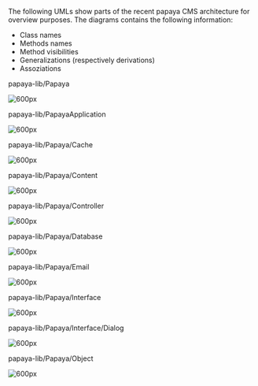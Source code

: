 
The following UMLs show parts of the recent papaya CMS architecture for overview purposes.
The diagrams contains the following information:

-   Class names
-   Methods names
-   Method visibilities
-   Generalizations (respectively derivations)
-   Assoziations

papaya-lib/Papaya

![600px](../images/Papaya.png)

papaya-lib/PapayaApplication

![600px](../images/PapayaApplication.png)

papaya-lib/Papaya/Cache

![600px](../images/PapayaCache.png)

papaya-lib/Papaya/Content

![600px](../images/PapayaContent.png)

papaya-lib/Papaya/Controller

![600px](../images/PapayaController.png)

papaya-lib/Papaya/Database

![600px](../images/PapayaDatabase.png)

papaya-lib/Papaya/Email

![600px](../images/PapayaEmail.png)

papaya-lib/Papaya/Interface

![600px](../images/PapayaInterface.png)

papaya-lib/Papaya/Interface/Dialog

![600px](../images/PapayaInterfaceDialog.png)

papaya-lib/Papaya/Object

![600px](../images/PapayaInterfaceDialog.png)

